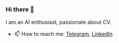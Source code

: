 ### Hi there 👋

I am an AI enthusiast, passionate about CV.

- 📫 How to reach me: [Telegram](https://t.me/ivnvalex), [LinkedIn](https://linkedin.com/in/ivnvalex)

